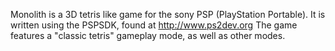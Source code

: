 Monolith is a 3D tetris like game for the sony PSP (PlayStation Portable). It is written using the PSPSDK, found at http://www.ps2dev.org
The game features a "classic tetris" gameplay mode, as well as other modes.